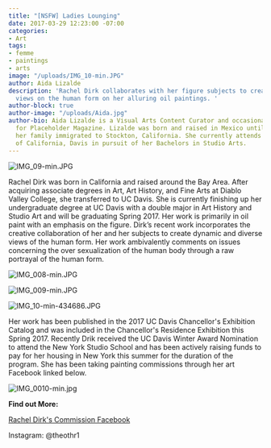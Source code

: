 ```yaml
---
title: "[NSFW] Ladies Lounging"
date: 2017-03-29 12:23:00 -07:00
categories:
- Art
tags:
- femme
- paintings
- arts
image: "/uploads/IMG_10-min.JPG"
author: Aida Lizalde
description: 'Rachel Dirk collaborates with her figure subjects to create dynamic
  views on the human form on her alluring oil paintings. '
author-block: true
author-image: "/uploads/Aida.jpg"
author-bio: Aida Lizalde is a Visual Arts Content Curator and occasional contributor
  for Placeholder Magazine. Lizalde was born and raised in Mexico until age 15, when
  her family immigrated to Stockton, California. She currently attends the University
  of California, Davis in pursuit of her Bachelors in Studio Arts.
---
```


![IMG_09-min.JPG](/uploads/IMG_09-min.JPG)

Rachel Dirk was born in California and raised around the Bay Area. After acquiring associate degrees in Art, Art History, and Fine Arts at Diablo Valley College, she transferred to UC Davis. She is currently finishing up her undergraduate degree at UC Davis with a double major in Art History and Studio Art and will be graduating Spring 2017. Her work is primarily in oil paint with an emphasis on the figure. Dirk’s recent work incorporates the creative collaboration of her and her subjects to create dynamic and diverse views of the human form. Her work ambivalently comments on issues concerning the over sexualization of the human body through a raw portrayal of the human form. 

![IMG_008-min.JPG](/uploads/IMG_008-min.JPG)

![IMG_009-min.JPG](/uploads/IMG_009-min.JPG)

![IMG_10-min-434686.JPG](/uploads/IMG_10-min-434686.JPG)

Her work has been published in the 2017 UC Davis Chancellor's Exhibition Catalog and was included in the Chancellor's Residence Exhibition this Spring 2017. Recently Drik received the UC Davis Winter Award Nomination to attend the New York Studio School and has been actively raising funds to pay for her housing in New York this summer for the duration of the program. She has been taking painting commissions through her art Facebook linked below. 

![IMG_0010-min.jpg](/uploads/IMG_0010-min.jpg)


**Find out More:**

[Rachel Dirk's Commission Facebook](https://www.facebook.com/RMDIRK/?pnref=story) 

Instagram: @theothr1


